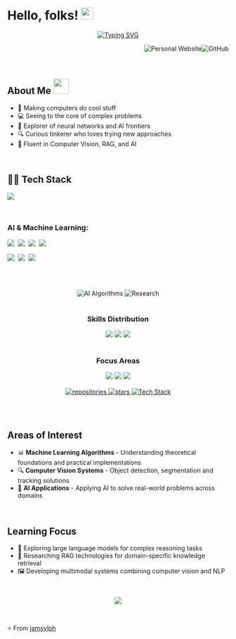 # Hello, folks! <img src="https://media.giphy.com/media/hvRJCLFzcasrR4ia7z/giphy.gif" width="28">

<div align="center">
  <a href="https://git.io/typing-svg"><img src="https://readme-typing-svg.herokuapp.com?font=Satisfy&size=32&duration=3000&pause=1000&color=00FFFF&center=true&vCenter=true&random=false&width=600&height=70&lines=PROGRESS+DAILY;ACTION+DRIVEN+BY+CURIOSITY" alt="Typing SVG" /></a>
</div>

<p align="right">
  <a href="https://jamsylph.top/" target="_blank" style="text-decoration: none;"><img src="https://img.shields.io/badge/Website-00FFFF?style=for-the-badge&logo=internet-explorer&logoColor=white" alt="Personal Website" /></a><a href="https://github.com/jamsylph" target="_blank" style="text-decoration: none;"><img src="https://img.shields.io/badge/GitHub-100000?style=for-the-badge&logo=github&logoColor=white" alt="GitHub" /></a>
</p>

<br>

## About Me <img src="https://media.giphy.com/media/VgCDAzcKvsR6OM0uWg/giphy.gif" width="35">
- 🔮 Making computers do cool stuff
- 💻 Seeing to the core of complex problems
- 🚀 Explorer of neural networks and AI frontiers
- 🔍 Curious tinkerer who loves trying new approaches
- 🤖 Fluent in Computer Vision, RAG, and AI

<br>

## 👨‍💻 Tech Stack
<p align="left">
  <a href="https://skillicons.dev">
    <img src="https://skillicons.dev/icons?i=python,cpp,pytorch,tensorflow,opencv,mysql,vscode,linux,git,docker,vim,bash" />
  </a>
</p>

<br>

### AI & Machine Learning:
<p>
  <img src="https://img.shields.io/badge/Machine_Learning-4B8BBE?style=for-the-badge&logoColor=black&labelColor=00FFFF" />&nbsp;
  <img src="https://img.shields.io/badge/Computer_Vision-5C3EE8?style=for-the-badge&logoColor=black&labelColor=00FFFF" />&nbsp;
  <img src="https://img.shields.io/badge/Deep_Learning-FF6F00?style=for-the-badge&logoColor=black&labelColor=00FFFF" />&nbsp;
  <img src="https://img.shields.io/badge/NLP-9CF?style=for-the-badge&logoColor=black&labelColor=00FFFF" />
</p>

<p>
  <img src="https://img.shields.io/badge/Object_Detection-CD5C5C?style=for-the-badge&logoColor=black&labelColor=00FFFF" />&nbsp;
  <img src="https://img.shields.io/badge/RAG-8B00FF?style=for-the-badge&logoColor=black&labelColor=00FFFF" />&nbsp;
  <img src="https://img.shields.io/badge/Data_Analysis-25A162?style=for-the-badge&logoColor=black&labelColor=00FFFF" />
</p>

<br><br>

<div align="center">
  <img src="https://img.shields.io/badge/AI_EXPERTISE-ALGORITHMS-00FFFF?style=for-the-badge&logo=python" alt="AI Algorithms" />
  <img src="https://img.shields.io/badge/RESEARCH-ONGOING-00FFFF?style=for-the-badge&logo=tensorflow" alt="Research" />
</div>

<br>

<!-- 移除所有动态统计卡片，用静态内容替代 -->
<div align="center">
  <h3>Skills Distribution</h3>
  <img src="https://img.shields.io/badge/Python-60%25-00FFFF?style=for-the-badge&logo=python" />
  <img src="https://img.shields.io/badge/C++-20%25-00FFFF?style=for-the-badge&logo=cplusplus" />
  <img src="https://img.shields.io/badge/Other_Skills-20%25-00FFFF?style=for-the-badge" />
</div>

<br>

<div align="center">
  <h3>Focus Areas</h3>
  <img src="https://img.shields.io/badge/Computer_Vision-★★★★★-FF00FF?style=for-the-badge&logo=opencv" />
  <img src="https://img.shields.io/badge/Machine_Learning-★★★★★-FF00FF?style=for-the-badge&logo=tensorflow" />
  <img src="https://img.shields.io/badge/RAG-★★★★☆-FF00FF?style=for-the-badge" />
</div>

<br>

<div align="center">
  <a href="https://github.com/jamsylph?tab=repositories" title="Explore repositories">
    <img src="https://img.shields.io/badge/REPOSITORIES-7+-00FFFF?style=for-the-badge&logo=github" alt="repositories" />
  </a>
  <a href="https://github.com/jamsylph?tab=stars">
    <img src="https://img.shields.io/badge/STARS-90+-00FFFF?style=for-the-badge&logo=github" alt="stars" />
  </a>
  <a href="https://github.com/jamsylph">
    <img src="https://img.shields.io/badge/TECH_STACK-DIVERSE-FF00FF?style=for-the-badge&logo=tensorflow" alt="Tech Stack" />
  </a>
</div>

<br><br>

## Areas of Interest
- 📊 **Machine Learning Algorithms** - Understanding theoretical foundations and practical implementations
- 🔍 **Computer Vision Systems** - Object detection, segmentation and tracking solutions
- 🧠 **AI Applications** - Applying AI to solve real-world problems across domains

<br>

## Learning Focus
- 🧠 Exploring large language models for complex reasoning tasks
- 🔄 Researching RAG technologies for domain-specific knowledge retrieval
- 🖼️ Developing multimodal systems combining computer vision and NLP

<br>

<p align="center"> 
  <img src="https://komarev.com/ghpvc/?username=jamsylph&color=00FFFF" />
</p>

<br>

⭐️ From [jamsylph](https://github.com/jamsylph)
